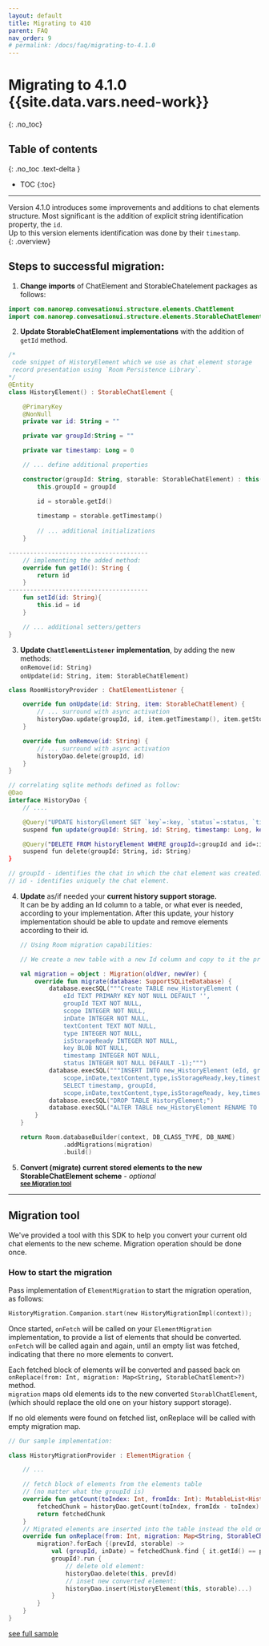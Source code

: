 ```yaml
---
layout: default
title: Migrating to 410
parent: FAQ
nav_order: 9
# permalink: /docs/faq/migrating-to-4.1.0
---
```


# Migrating to 4.1.0 {{site.data.vars.need-work}}
{: .no_toc}

## Table of contents
{: .no_toc .text-delta }

- TOC
{:toc}

---

Version 4.1.0 introduces some improvements and additions to chat elements structure. 
Most significant is the addition of explicit string identification property, the `id`.   
Up to this version elements identification was done by their `timestamp`.  
{: .overview}

## Steps to successful migration:

1. **Change imports** of ChatElement and StorableChatelement packages as follows:
```kotlin
import com.nanorep.convesationui.structure.elements.ChatElement
import com.nanorep.convesationui.structure.elements.StorableChatElement
```

2. **Update StorableChatElement implementations** with the addition of `getId` method. 
```kotlin
/*
 code snippet of HistoryElement which we use as chat element storage 
 record presentation using `Room Persistence Library`. 
*/
@Entity
class HistoryElement() : StorableChatElement {

    @PrimaryKey
    @NonNull
    private var id: String = ""

    private var groupId:String = ""

    private var timestamp: Long = 0

    // ... define additional properties

    constructor(groupId: String, storable: StorableChatElement) : this() {
        this.groupId = groupId

        id = storable.getId()
        
        timestamp = storable.getTimestamp()
        
        // ... additional initializations
    }

---------------------------------------
    // implementing the added method:
    override fun getId(): String {
        return id
    }
---------------------------------------
    fun setId(id: String){
        this.id = id
    }

    // ... additional setters/getters
}
```

3. **Update `ChatElementListener` implementation**, by adding the new methods:   
`onRemove(id: String)`   
`onUpdate(id: String, item: StorableChatElement)`

```kotlin
class RoomHistoryProvider : ChatElementListener {

    override fun onUpdate(id: String, item: StorableChatElement) {
        // ... surround with async activation  
        historyDao.update(groupId, id, item.getTimestamp(), item.getStorageKey(), item.getStatus())
    }

    override fun onRemove(id: String) {
        // ... surround with async activation 
        historyDao.delete(groupId, id)
    }
}

// correlating sqlite methods defined as follow:
@Dao
interface HistoryDao {
    // ....

    @Query("UPDATE historyElement SET `key`=:key, `status`=:status, `timestamp`=:timestamp WHERE groupId=:groupId and id=:id")
    suspend fun update(groupId: String, id: String, timestamp: Long, key: ByteArray, status: Int)

    @Query("DELETE FROM historyElement WHERE groupId=:groupId and id=:id")
    suspend fun delete(groupId: String, id: String)
}

// groupId - identifies the chat in which the chat element was created. 
// id - identifies uniquely the chat element. 
```  

4. **Update** as/if needed your **current history support storage.**   
It can be by adding an Id column to a table, or what ever is needed, according to your implementation. After this update, your history implementation should be able to update and remove elements according to their id.

    ```kotlin
    // Using Room migration capabilities:

    // We create a new table with a new Id column and copy to it the previous saved history:

    val migration = object : Migration(oldVer, newVer) {
        override fun migrate(database: SupportSQLiteDatabase) {
            database.execSQL("""Create TABLE new_HistoryElement (
                eId TEXT PRIMARY KEY NOT NULL DEFAULT '',
                groupId TEXT NOT NULL,
                scope INTEGER NOT NULL,
                inDate INTEGER NOT NULL,
                textContent TEXT NOT NULL,
                type INTEGER NOT NULL,
                isStorageReady INTEGER NOT NULL,
                key BLOB NOT NULL,
                timestamp INTEGER NOT NULL,
                status INTEGER NOT NULL DEFAULT -1);""")
            database.execSQL("""INSERT INTO new_HistoryElement (eId, groupId,
                scope,inDate,textContent,type,isStorageReady,key,timestamp, status) 
                SELECT timestamp, groupId,
                scope,inDate,textContent,type,isStorageReady, key,timestamp,status FROM HistoryElement;""")
            database.execSQL("DROP TABLE HistoryElement;")
            database.execSQL("ALTER TABLE new_HistoryElement RENAME TO HistoryElement;")
        }
    }

    return Room.databaseBuilder(context, DB_CLASS_TYPE, DB_NAME)
                .addMigrations(migration)
                .build()
    ```

5. **Convert (migrate) current stored elements to the new StorableChatElement scheme** - _optional_   
<sup>**[see Migration tool](#Migration-tool)**</sup>

---

## Migration tool
We've provided a tool with this SDK to help you convert your current old chat elements to the new scheme. Migration operation should be done once.   

### How to start the migration
Pass implementation of `ElementMigration` to start the migration operation, as follows:
```kotlin
HistoryMigration.Companion.start(new HistoryMigrationImpl(context));
```
Once started, `onFetch` will be called on your `ElementMigration` implementation, to provide a list of elements that should be converted. `onFetch` will be called again and again, until an empty list was fetched, indicating that there no more elements to convert.

Each fetched block of elements will be converted and passed back on `onReplace(from: Int, migration: Map<String, StorableChatElement>?)` method.   
`migration` maps old elements ids to the new converted `StorablChatElement`, (which should replace the old one on your history support storage).   

If no old elements were found on fetched list, onReplace will be called with empty migration map.

```kotlin
// Our sample implementation:

class HistoryMigrationProvider : ElementMigration {

    // ...

    // fetch block of elements from the elements table 
    // (no matter what the groupId is)
    override fun getCount(toIndex: Int, fromIdx: Int): MutableList<HistoryElement> {
        fetchedChunk = historyDao.getCount(toIndex, fromIdx - toIndex)
        return fetchedChunk
    }
    // Migrated elements are inserted into the table instead the old ones.
    override fun onReplace(from: Int, migration: Map<String, StorableChatElement>?) {
        migration?.forEach {(prevId, storable) ->
            val (groupId, inDate) = fetchedChunk.find { it.getId() == prevId }?.let{ it.groupId to it.inDate}?: null to null
            groupId?.run {
                // delete old element:
                historyDao.delete(this, prevId) 
                // inset new converted element:
                historyDao.insert(HistoryElement(this, storable)...) 
            }
        }
    }
}
```
[see full sample](https://github.com/bold360ai/bold360-mobile-samples-android/blob/master/SDKSamples/app/src/main/java/com/sdk/samples/topics/BotChatHistory.kt)